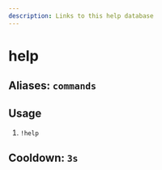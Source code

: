```yaml
---
description: Links to this help database
---
```


# help

## Aliases: `commands`

## Usage

1. `!help`

## Cooldown: `3s`

